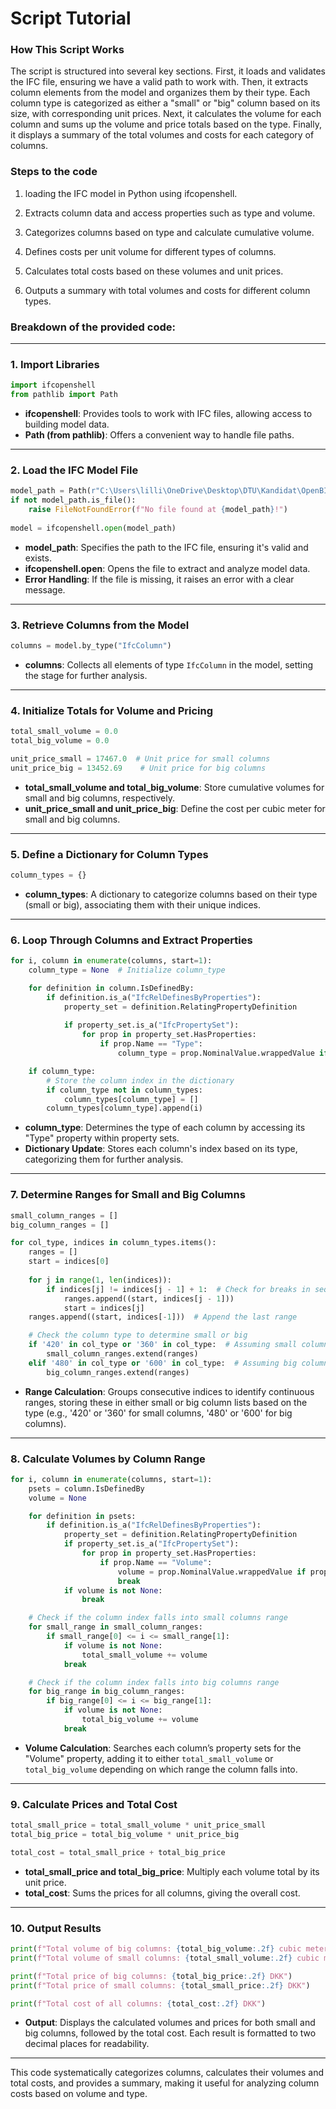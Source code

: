 # Script Tutorial
### **How This Script Works**

The script is structured into several key sections. First, it loads and validates the IFC file, ensuring we have a valid path to work with. Then, it extracts column elements from the model and organizes them by their type. Each column type is categorized as either a "small" or "big" column based on its size, with corresponding unit prices. Next, it calculates the volume for each column and sums up the volume and price totals based on the type. Finally, it displays a summary of the total volumes and costs for each category of columns.

### **Steps to the code**

1. loading the IFC model in Python using ifcopenshell.

2. Extracts column data and access properties such as type and volume.

3. Categorizes columns based on type and calculate cumulative volume.

4. Defines costs per unit volume for different types of columns.

5. Calculates total costs based on these volumes and unit prices.

6. Outputs a summary with total volumes and costs for different column types.




### **Breakdown of the provided code:**

---

### **1. Import Libraries**

```python
import ifcopenshell
from pathlib import Path
```

- **ifcopenshell**: Provides tools to work with IFC files, allowing access to building model data.
- **Path (from pathlib)**: Offers a convenient way to handle file paths.

---

### **2. Load the IFC Model File**

```python
model_path = Path(r"C:\Users\lilli\OneDrive\Desktop\DTU\Kandidat\OpenBIM\CES_BLD_24_06_STR.ifc")
if not model_path.is_file():
    raise FileNotFoundError(f"No file found at {model_path}!")
    
model = ifcopenshell.open(model_path)
```

- **model_path**: Specifies the path to the IFC file, ensuring it's valid and exists.
- **ifcopenshell.open**: Opens the file to extract and analyze model data.
- **Error Handling**: If the file is missing, it raises an error with a clear message.

---

### **3. Retrieve Columns from the Model**

```python
columns = model.by_type("IfcColumn")
```

- **columns**: Collects all elements of type `IfcColumn` in the model, setting the stage for further analysis.

---

### **4. Initialize Totals for Volume and Pricing**

```python
total_small_volume = 0.0
total_big_volume = 0.0

unit_price_small = 17467.0  # Unit price for small columns
unit_price_big = 13452.69    # Unit price for big columns
```

- **total_small_volume and total_big_volume**: Store cumulative volumes for small and big columns, respectively.
- **unit_price_small and unit_price_big**: Define the cost per cubic meter for small and big columns.

---

### **5. Define a Dictionary for Column Types**

```python
column_types = {}
```

- **column_types**: A dictionary to categorize columns based on their type (small or big), associating them with their unique indices.

---

### **6. Loop Through Columns and Extract Properties**

```python
for i, column in enumerate(columns, start=1):
    column_type = None  # Initialize column_type

    for definition in column.IsDefinedBy:
        if definition.is_a("IfcRelDefinesByProperties"):
            property_set = definition.RelatingPropertyDefinition
            
            if property_set.is_a("IfcPropertySet"):
                for prop in property_set.HasProperties:
                    if prop.Name == "Type":
                        column_type = prop.NominalValue.wrappedValue if prop.NominalValue else 'None'

    if column_type:
        # Store the column index in the dictionary
        if column_type not in column_types:
            column_types[column_type] = []
        column_types[column_type].append(i)
```

- **column_type**: Determines the type of each column by accessing its "Type" property within property sets.
- **Dictionary Update**: Stores each column's index based on its type, categorizing them for further analysis.

---

### **7. Determine Ranges for Small and Big Columns**

```python
small_column_ranges = []
big_column_ranges = []

for col_type, indices in column_types.items():
    ranges = []
    start = indices[0]
    
    for j in range(1, len(indices)):
        if indices[j] != indices[j - 1] + 1:  # Check for breaks in sequence
            ranges.append((start, indices[j - 1]))
            start = indices[j]
    ranges.append((start, indices[-1]))  # Append the last range

    # Check the column type to determine small or big
    if '420' in col_type or '360' in col_type:  # Assuming small columns are 420mm or smaller
        small_column_ranges.extend(ranges)
    elif '480' in col_type or '600' in col_type:  # Assuming big columns are 480mm or larger
        big_column_ranges.extend(ranges)
```

- **Range Calculation**: Groups consecutive indices to identify continuous ranges, storing these in either small or big column lists based on the type (e.g., '420' or '360' for small columns, '480' or '600' for big columns).

---

### **8. Calculate Volumes by Column Range**

```python
for i, column in enumerate(columns, start=1):
    psets = column.IsDefinedBy
    volume = None

    for definition in psets:
        if definition.is_a("IfcRelDefinesByProperties"):
            property_set = definition.RelatingPropertyDefinition
            if property_set.is_a("IfcPropertySet"):
                for prop in property_set.HasProperties:
                    if prop.Name == "Volume":
                        volume = prop.NominalValue.wrappedValue if prop.NominalValue else None
                        break
            if volume is not None:
                break

    # Check if the column index falls into small columns range
    for small_range in small_column_ranges:
        if small_range[0] <= i <= small_range[1]:
            if volume is not None:
                total_small_volume += volume
            break

    # Check if the column index falls into big columns range
    for big_range in big_column_ranges:
        if big_range[0] <= i <= big_range[1]:
            if volume is not None:
                total_big_volume += volume
            break
```

- **Volume Calculation**: Searches each column’s property sets for the "Volume" property, adding it to either `total_small_volume` or `total_big_volume` depending on which range the column falls into.

---

### **9. Calculate Prices and Total Cost**

```python
total_small_price = total_small_volume * unit_price_small
total_big_price = total_big_volume * unit_price_big

total_cost = total_small_price + total_big_price
```

- **total_small_price and total_big_price**: Multiply each volume total by its unit price.
- **total_cost**: Sums the prices for all columns, giving the overall cost.

---

### **10. Output Results**

```python
print(f"Total volume of big columns: {total_big_volume:.2f} cubic meters")
print(f"Total volume of small columns: {total_small_volume:.2f} cubic meters")

print(f"Total price of big columns: {total_big_price:.2f} DKK")
print(f"Total price of small columns: {total_small_price:.2f} DKK")

print(f"Total cost of all columns: {total_cost:.2f} DKK")
```

- **Output**: Displays the calculated volumes and prices for both small and big columns, followed by the total cost. Each result is formatted to two decimal places for readability.

---

This code systematically categorizes columns, calculates their volumes and total costs, and provides a summary, making it useful for analyzing column costs based on volume and type.
